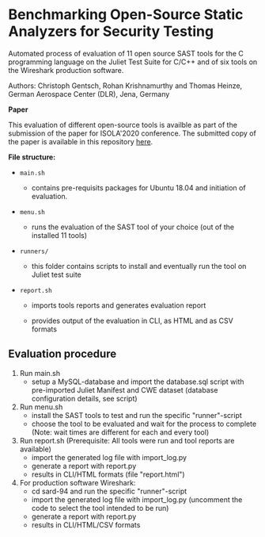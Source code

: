 # Benchmarking Open-Source Static Analyzers for Security Testing

Automated process of evaluation of 11 open source SAST tools for the C programming language on the Juliet Test Suite
for C/C++ and of six tools on the Wireshark production software.

Authors: Christoph Gentsch, Rohan Krishnamurthy and Thomas Heinze, German Aerospace Center (DLR), Jena, Germany

**Paper**

This evaluation of different open-source tools is availble as part of the submission of the paper for ISOLA'2020 conference.
The submitted copy of the paper is available in this repository [here](paper/sast_isola.pdf).

**File structure:**

- `main.sh`

  - contains pre-requisits packages for Ubuntu 18.04 and initiation of evaluation.
  
- `menu.sh`

  - runs the evaluation of the SAST tool of your choice (out of the installed 11 tools)

- `runners/`

  - this folder contains scripts to install and eventually run the tool on Juliet test suite

- `report.sh`

  - imports tools reports and generates evaluation report

  - provides output of the evaluation in CLI, as HTML and as CSV formats
  
 

## Evaluation procedure

1. Run main.sh
    - setup a MySQL-database and import the database.sql script with pre-imported Juliet Manifest and CWE dataset (database configuration details, see script)
2. Run menu.sh
    - install the SAST tools to test and run the specific "runner"-script
    - choose the tool to be evaluated and wait for the process to complete (Note: wait times are different for each and every tool)
3. Run report.sh (Prerequisite: All tools were run and tool reports are available)
    - import the generated log file with import_log.py 
    - generate a report with report.py
    - results in CLI/HTML formats (file "report.html")
3. For production software Wireshark:
    - cd sard-94 and run the specific "runner"-script
    - import the generated log file with import_log.py (uncomment the code to select the tool intended to be run)
    - generate a report with report.py
    - results in CLI/HTML/CSV formats
